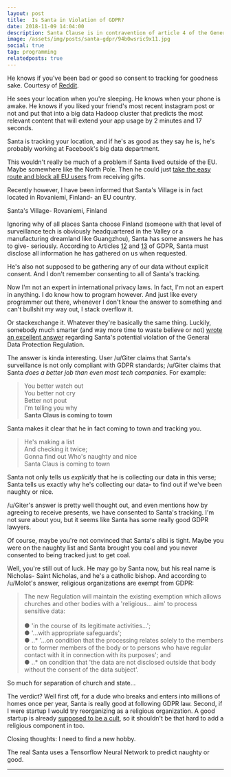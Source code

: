 ```yaml
---
layout: post
title:  Is Santa in Violation of GDPR?
date: 2018-11-09 14:04:00
description: Santa Clause is in contravention of article 4 of the General Data Protection Regulation
image: /assets/img/posts/santa-gdpr/94b0wsric9x11.jpg
social: true
tag: programming
relatedposts: true
---
```


<div class="">
    <img class="col three" src="{{ site.baseurl }}/assets/img/posts/santa-gdpr/94b0wsric9x11.jpg" alt="" title="Santa is in big trouble"/>
</div>
<div class="col three caption">
    He knows if you've been bad or good so consent to tracking for goodness sake. Courtesy of <a href="https://www.reddit.com/r/datascience/comments/9vihdt/gdpr_you_cant_even_make_a_list/">Reddit</a>.
</div>

He sees your location when you're sleeping. He knows when your phone is awake. He knows if you liked your friend's most recent instagram post or not and put that into a big data Hadoop cluster that predicts the most relevant content that will extend your app usage by 2 minutes and 17 seconds.

Santa is tracking your location, and if he's as good as they say he is, he's probably working at Facebook's big data department.

This wouldn't really be much of a problem if Santa lived outside of the EU. Maybe somewhere like the North Pole. Then he could just [take the easy route and block all EU users][sites-blocking-eu-users] from receiving gifts.

Recently however, I have been informed that Santa's Village is in fact located in Rovaniemi, Finland- an EU country.

<div class="">
    <img class="col three" src="{{ site.baseurl }}/assets/img/posts/santa-gdpr/santas_village_hires.png" alt="" title="Santa's Village, Rovaniemi, Finland"/>
</div>
<div class="col three caption">
    Santa's Village- Rovaniemi, Finland
</div>

Ignoring why of all places Santa choose Finland (someone with that level of surveillance tech is obviously headquartered in the Valley or a manufacturing dreamland like Guangzhou), Santa has some answers he has to give- seriously. According to Articles [12][article-12] and [13][article-13] of GDPR, Santa must disclose all information he has gathered on us when requested.

He's also not supposed to be gathering any of our data without explicit consent. And I don't remember consenting to all of Santa's tracking.

Now I'm not an expert in international privacy laws. In fact, I'm not an expert in anything. I do know how to program however. And just like every programmer out there, whenever I don't know the answer to something and can't bullshit my way out, I stack overflow it.

Or stackexchange it. Whatever they're basically the same thing. Luckily, somebody much smarter (and way more time to waste believe or not) [wrote an excellent answer][stackexchange-answer] regarding Santa's potential violation of the General Data Protection Regulation.

The answer is kinda interesting. User /u/Giter claims that Santa's surveillance is not only compliant with GDPR standards; /u/Giter claims that Santa *does a better job than even most tech companies*. For example:

<blockquote>
You better watch out
<br />
You better not cry
<br>
Better not pout
<br>
I'm telling you why
<br>
<b>Santa Claus is coming to town</b>
</blockquote>

Santa makes it clear that he in fact coming to town and tracking you.

<blockquote>
He's making a list
<br>
And checking it twice;
<br>
Gonna find out Who's naughty and nice
<br>
Santa Claus is coming to town
</blockquote>

Santa not only tells us *explicitly* that he is collecting our data in this verse; Santa tells us exactly why he's collecting our data- to find out if we've been naughty or nice.

/u/Giter's answer is pretty well thought out, and even mentions how by agreeing to receive presents, we have consented to Santa's tracking. I'm not sure about you, but it seems like Santa has some really good GDPR lawyers.

Of course, maybe you're not convinced that Santa's alibi is tight. Maybe you were on the naughty list and Santa brought you coal and you never consented to being tracked just to get coal. 

Well, you're still out of luck. He may go by Santa now, but his real name is Nicholas- Saint Nicholas, and he's a catholic bishop. And according to /u/Molot's answer, religious organizations are exempt from GDPR:

<blockquote>
The new Regulation will maintain the existing exemption which allows churches and other bodies with a 'religious... aim' to process sensitive data:
<br>
<br>
● 'in the course of its legitimate activities...';
<br>
● '...with appropriate safeguards';
<br>
● ..* '...on condition that the processing relates solely to the members or to former members of the body or to persons who have regular contact with it in connection with its purposes'; and
<br>
● ..* on condition that 'the data are not disclosed outside that body without the consent of the data subject'.

</blockquote>

So much for separation of church and state...

The verdict? Well first off, for a dude who breaks and enters into millions of homes once per year, Santa is really good at following GDPR law. Second, if I were startup I would try reorganizing as a religious organization. A good startup is already [supposed to be a cult][startup-cult], so it shouldn't be that hard to add a religious component in too.

Closing thoughts: I need to find a new hobby.

<div class="">
    <img class="col three" src="{{ site.baseurl }}/assets/img/posts/santa-gdpr/naughty-nice-slaneconz_large.jpg" alt="" title="Santa watching us"/>
</div>
<div class="col three caption">
    The real Santa uses a Tensorflow Neural Network to predict naughty or good.
</div>
<hr />
<br>
<br>


[reddit-printout]: https://www.reddit.com/r/datascience/comments/9vihdt/gdpr_you_cant_even_make_a_list/
[sites-blocking-eu-users]: http://www.niemanlab.org/2018/08/more-than-1000-u-s-news-sites-are-still-unavailable-in-europe-two-months-after-gdpr-took-effect/
[article-12]: https://gdpr-info.eu/art-12-gdpr/
[article-13]: https://gdpr-info.eu/art-13-gdpr/
[stackexchange-answer]: https://worldbuilding.stackexchange.com/questions/114033/how-can-santa-keep-his-lists-when-the-gdpr-is-around
[startup-cult]: https://www.wired.com/2014/09/run-startup-like-cult-heres/